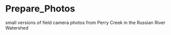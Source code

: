 # Prepare_Photos 
small versions of field camera photos from Perry Creek in the Russian River Watershed
